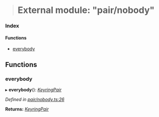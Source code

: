 > # External module: "pair/nobody"

### Index

#### Functions

* [everybody](_pair_nobody_.md#everybody)

## Functions

###  everybody

▸ **everybody**(): *[KeyringPair](../interfaces/_types_.keyringpair.md)*

*Defined in [pair/nobody.ts:26](https://github.com/polkadot-js/common/blob/0ec2dae/packages/keyring/src/pair/nobody.ts#L26)*

**Returns:** *[KeyringPair](../interfaces/_types_.keyringpair.md)*